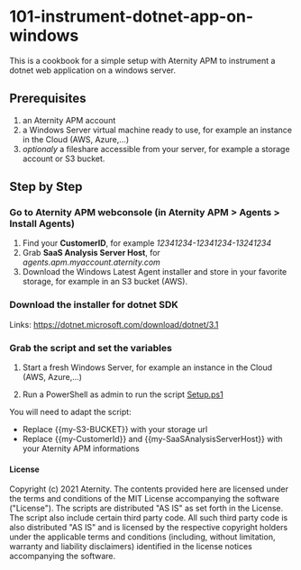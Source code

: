 # 101-instrument-dotnet-app-on-windows

This is a cookbook for a simple setup with Aternity APM to instrument a dotnet web application on a windows server.

## Prerequisites

1. an Aternity APM account
2. a Windows Server virtual machine ready to use, for example an instance in the Cloud (AWS, Azure,...)
3. *optionaly* a fileshare accessible from your server, for example a storage account or S3 bucket.

## Step by Step

### Go to Aternity APM webconsole (in Aternity APM > Agents > Install Agents)

1. Find your **CustomerID**, for example *12341234-12341234-13241234*
2. Grab **SaaS Analysis Server Host**, for *agents.apm.myaccount.aternity.com*
3. Download the Windows Latest Agent installer and store in your favorite storage, for example in an S3 bucket (AWS).

### Download the installer for dotnet SDK

Links: https://dotnet.microsoft.com/download/dotnet/3.1

### Grab the script and set the variables

1. Start a fresh Windows Server, for example an instance in the Cloud (AWS, Azure,...)

2. Run a PowerShell as admin to run the script [Setup.ps1](Setup.ps1)

You will need to adapt the script:
- Replace {{my-S3-BUCKET}} with your storage url
- Replace {{my-CustomerId}} and {{my-SaaSAnalysisServerHost}} with your Aternity APM informations

#### License
Copyright (c) 2021 Aternity. The contents provided here are licensed under the terms and conditions of the MIT License accompanying the software ("License"). The scripts are distributed "AS IS" as set forth in the License. The script also include certain third party code. All such third party code is also distributed "AS IS" and is licensed by the respective copyright holders under the applicable terms and conditions (including, without limitation, warranty and liability disclaimers) identified in the license notices accompanying the software.
